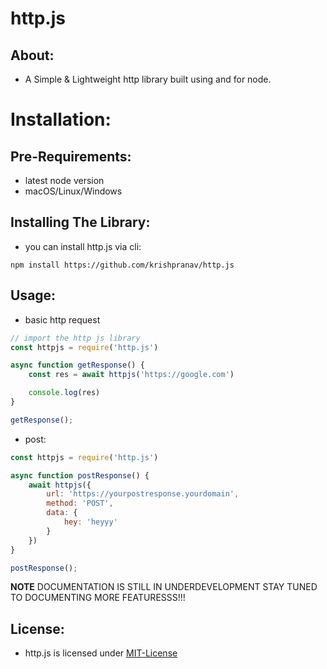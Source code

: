 # http.js

## About:
- A Simple & Lightweight http library built using and for node.

# Installation:

## Pre-Requirements:
- latest node version
- macOS/Linux/Windows

## Installing The Library:
- you can install http.js via cli:
```
npm install https://github.com/krishpranav/http.js
```

## Usage:
- basic http request
```js
// import the http js library
const httpjs = require('http.js')

async function getResponse() {
    const res = await httpjs('https://google.com')

    console.log(res)
}

getResponse();
```

- post:
```js
const httpjs = require('http.js')

async function postResponse() {
    await httpjs({
        url: 'https://yourpostresponse.yourdomain',
        method: 'POST',
        data: {
            hey: 'heyyy'
        }
    })
}

postResponse();
```

**NOTE** DOCUMENTATION IS STILL IN UNDERDEVELOPMENT STAY TUNED TO DOCUMENTING MORE FEATURESSS!!!

## License:
- http.js is licensed under [MIT-License]()